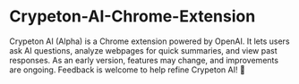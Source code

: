 # Crypeton-AI-Chrome-Extension
Crypeton AI (Alpha) is a Chrome extension powered by OpenAI. It lets users ask AI questions, analyze webpages for quick summaries, and view past responses. As an early version, features may change, and improvements are ongoing. Feedback is welcome to help refine Crypeton AI! 🚀
